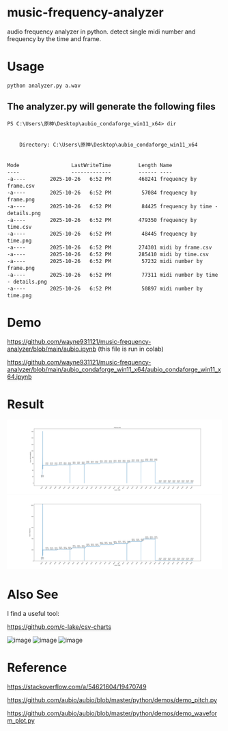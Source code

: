 # music-frequency-analyzer
audio frequency analyzer in python. detect single midi number and frequency by the time and frame.

# Usage 
```
python analyzer.py a.wav
```
## The analyzer.py will generate the following files
```
PS C:\Users\原神\Desktop\aubio_condaforge_win11_x64> dir


    Directory: C:\Users\原神\Desktop\aubio_condaforge_win11_x64


Mode                 LastWriteTime         Length Name
----                 -------------         ------ ----
-a----        2025-10-26   6:52 PM         468241 frequency by frame.csv
-a----        2025-10-26   6:52 PM          57084 frequency by frame.png
-a----        2025-10-26   6:52 PM          84425 frequency by time - details.png
-a----        2025-10-26   6:52 PM         479350 frequency by time.csv
-a----        2025-10-26   6:52 PM          48445 frequency by time.png
-a----        2025-10-26   6:52 PM         274301 midi by frame.csv
-a----        2025-10-26   6:52 PM         285410 midi by time.csv
-a----        2025-10-26   6:52 PM          57232 midi number by frame.png
-a----        2025-10-26   6:52 PM          77311 midi number by time - details.png
-a----        2025-10-26   6:52 PM          50897 midi number by time.png
```

# Demo
https://github.com/wayne931121/music-frequency-analyzer/blob/main/aubio.ipynb (this file is run in colab)

https://github.com/wayne931121/music-frequency-analyzer/blob/main/aubio_condaforge_win11_x64/aubio_condaforge_win11_x64.ipynb

# Result

<img alt="image" src="https://raw.githubusercontent.com/wayne931121/music-frequency-analyzer/refs/heads/main/aubio_condaforge_win11_x64/midi%20number%20by%20time%20-%20details.png" />
<img alt="image" src="https://raw.githubusercontent.com/wayne931121/music-frequency-analyzer/refs/heads/main/aubio_condaforge_win11_x64/frequency%20by%20time%20-%20details.png" />

# Also See

I find a useful tool:

https://github.com/c-lake/csv-charts

<img alt="image" src="https://github.com/user-attachments/assets/b2ee171b-02e9-45e2-82e1-38d1f82579a5" />
<img alt="image" src="https://github.com/user-attachments/assets/362f457a-a503-4563-9cdf-be2b6eaa79a8" />
<img alt="image" src="https://github.com/user-attachments/assets/fec0e57b-fd1d-421e-bedb-317448d3dedc" />



# Reference
https://stackoverflow.com/a/54621604/19470749

https://github.com/aubio/aubio/blob/master/python/demos/demo_pitch.py

https://github.com/aubio/aubio/blob/master/python/demos/demo_waveform_plot.py
